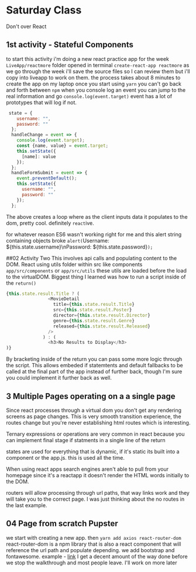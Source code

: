 # Saturday Class
Don't over React

## 1st activity - Stateful Components
to start this activity i'm doing a new react practice app for the week
`LiveApp/reactmore` folder opened in terminal `create-react-app reactmore`
as we go through the week i'll save the source files so I can review them but i'll copy into liveapp to work on them. 
the process takes about 8 minutes to create the app on my laptop
once you start using `yarn` you can't go back and forth between `npm` 
when you console log an event you can jump to the real information and go
`console.log(event.target)` event has a lot of prototypes that will log if not.
```js
 state = {
    username: "",
    password: ""
  };
  handleChange = event => {
    console.log(event.target);
    const {name, value} = event.target;
    this.setState({
      [name]: value
    });
  };
  handleFormSubmit = event => {
    event.preventDefault();
    this.setState({
      username: "",
      password: ""
    });
  };
```
The above creates a loop where as the client inputs data it populates to the dom, pretty cool. 
definitely `react`ive.

for whatever reason ES6 wasn't working right for me and this alert string containing objects broke
`alert(`Username: ${this.state.username}\nPassword: ${this.state.password}`);`

##02 Activity Two
This involves api calls and populating content to the DOM.
React using utils folder within src like components
`app/src/components` or `app/src/utils` these utils are loaded before the load to the virtualDOM.
Biggest thing I learned was how to run a script inside of the `return()` 
```js
{this.state.result.Title ? (
                <MovieDetail
                  title={this.state.result.Title}
                  src={this.state.result.Poster}
                  director={this.state.result.Director}
                  genre={this.state.result.Genre}
                  released={this.state.result.Released}
                />
              ) : (
                <h3>No Results to Display</h3>
)}
```
By bracketing inside of the return you can pass some more logic through the script.
This allows embeded if statemtents and default fallbacks to be called at the final part of the app instead of further back, though I'm sure you could implement it further back as well.

## 3 Multiple Pages operating on a a single page
Since react processes through a virtual dom you don't get any rendering screens as page changes.
This is very smooth transition experience, the routes change but you're never establishing html routes which is interesting. 

Ternary expressions or operations are very common in react because you can implement final stage if statments in a single line of the return 

states are used for everything that is dynamic, if it's static its built into a component or the app.js.
this is used all the time. 

When using react apps search engines aren't able to pull from your homepage since it's a reactapp it doesn't render the HTML words initially to the DOM.

routers will allow processing through url paths, that way links work and they will take you to the correct page.
I was just thinking about the no routes in the last example. 


## 04 Page from scratch Pupster
we start with creating a new app.
then `yarn add axios react-router-dom`
react-router-dom is a npm library that is also a react component that will reference the url path and populate depending.
we add bootstrap and fontawesome.
example - [link](https://pupster.netlify.com/)
I get a decent amount of the way done before we stop the walkthrough and most people leave.
I'll work on more later


